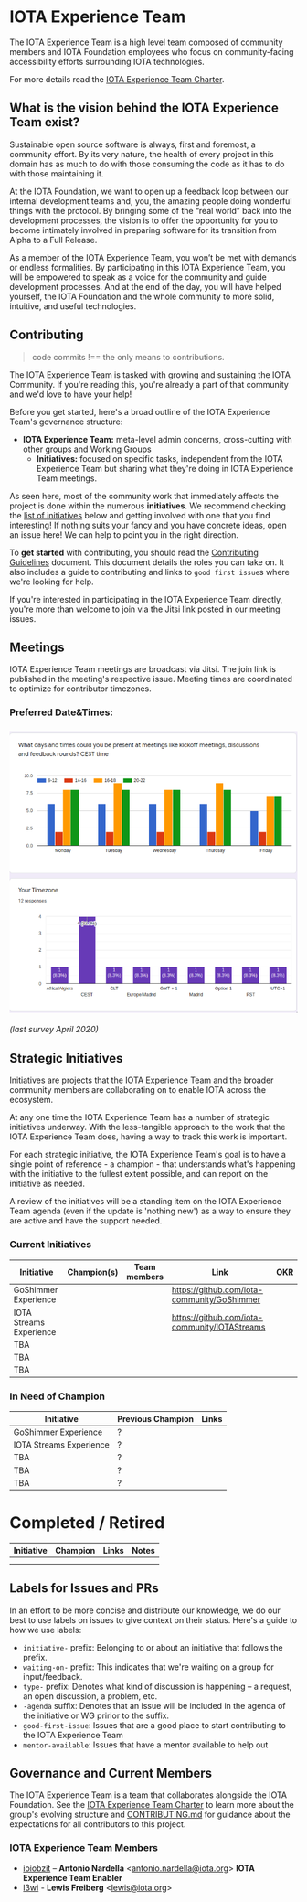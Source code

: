 # IOTA Experience Team

The IOTA Experience Team is a high level team composed of community members and IOTA Foundation employees who focus on community-facing accessibility efforts surrounding IOTA technologies.

For more details read the [IOTA Experience Team Charter].

## What is the vision behind the IOTA Experience Team exist?

Sustainable open source software is always, first and foremost, a community effort. By its very nature, the health of every project in this domain has as much to do with those consuming the code as it has to do with those maintaining it.

At the IOTA Foundation, we want to open up a feedback loop between our internal development teams and, you, the amazing people doing wonderful things with the protocol. By bringing some of the “real world” back into the development processes, the vision is to offer the opportunity for you to become intimately involved in preparing software for its transition from Alpha to a Full Release.

As a member of the IOTA Experience Team, you won’t be met with demands or endless formalities. By participating in this IOTA Experience Team, you will be empowered to speak as a voice for the community and guide development processes. And at the end of the day, you will have helped yourself, the IOTA Foundation and the whole community to more solid, intuitive, and useful technologies.

## Contributing

> code commits !== the only means to contributions.

The IOTA Experience Team is tasked with growing and sustaining the IOTA Community. If you're reading this, you're already a part of that community and we'd love to have your help!

Before you get started, here's a broad outline of the IOTA Experience Team's governance structure:

- **IOTA Experience Team:** meta-level admin concerns, cross-cutting with other groups and Working Groups
  - **Initiatives:** focused on specific tasks, independent from the IOTA Experience Team but sharing what they're doing in IOTA Experience Team meetings.

As seen here, most of the community work that immediately affects the project is done within the numerous **initiatives**. We recommend checking the [list of initiatives](#strategic-initiatives) below and getting involved with one that you find interesting! If nothing suits your fancy and you have concrete ideas, open an issue here! We can help to point you in the right direction.

To **get started** with contributing, you should read the [Contributing Guidelines](./CONTRIBUTING.md) document. This document details the roles you can take on. It also includes a guide to contributing and links to `good first issue`s where we're looking for help.

If you're interested in participating in the IOTA Experience Team directly, you're more than welcome to join via the Jitsi link posted in our meeting issues.

## Meetings

IOTA Experience Team meetings are broadcast via Jitsi. The join link is published in the meeting's respective issue. Meeting times are coordinated to optimize for contributor timezones.

### Preferred Date&Times:

### ![](./page-resources/images/readme-date&time.png)

*(last survey April 2020)*

## Strategic Initiatives

Initiatives are projects that the IOTA Experience Team and the broader community members are collaborating on to enable IOTA across the ecosystem.

At any one time the IOTA Experience Team has a number of strategic initiatives underway. With the less-tangible approach to the work that the IOTA Experience Team does, having a way to track this work is important.

For each strategic initiative, the IOTA Experience Team's goal is to have a single point of reference - a champion - that understands what's happening with the initiative to the fullest extent possible, and can report on the initiative as needed.

A review of the initiatives will be a standing item on the IOTA Experience Team agenda (even if the update is 'nothing new') as a way to ensure they are active and have the support needed.

### Current Initiatives

| Initiative              | Champion(s) | Team members | Link                                                         | OKR  |
| ----------------------- | ----------- | ------------ | ------------------------------------------------------------ | ---- |
| GoShimmer Experience    |             |              | https://github.com/iota-community/GoShimmer |      |
| IOTA Streams Experience |             |              | https://github.com/iota-community/IOTAStreams |      |
| TBA                     |             |              |                                                              |      |
| TBA                     |             |              |                                                              |      |
| TBA                     |             |              |                                                              |      |

### In Need of Champion

| Initiative              | Previous Champion | Links |
| ----------------------- | ----------------- | ----- |
| GoShimmer Experience    | ?                 |       |
| IOTA Streams Experience | ?                 |       |
| TBA                     | ?                 |       |
| TBA                     | ?                 |       |
| TBA                     | ?                 |       |


# Completed / Retired

| Initiative | Champion | Links | Notes |
| ---------- | -------- | ----- | ----- |
|            |          |       |       |
|            |          |       |       |


## Labels for Issues and PRs

In an effort to be more concise and distribute our knowledge, we do our best to use labels on issues to give context on their status. Here's a guide to how we use labels:

- `initiative-` prefix: Belonging to or about an initiative that follows the prefix.
- `waiting-on-` prefix: This indicates that we're waiting on a group for input/feedback.
- `type-` prefix: Denotes what kind of discussion is happening – a request, an open discussion, a problem, etc.
- `-agenda` suffix: Denotes that an issue will be included in the agenda of the initiative or WG pririor to the suffix.
- `good-first-issue`: Issues that are a good place to start contributing to the IOTA Experience Team
- `mentor-available`: Issues that have a mentor available to help out

## Governance and Current Members

The  IOTA Experience Team is a team that collaborates alongside the IOTA Foundation. See the [IOTA Experience Team Charter] to learn more about the group's evolving structure and [CONTRIBUTING.md](./CONTRIBUTING.md) for guidance about the expectations for all contributors to this project.

### IOTA Experience Team Members

* [ioiobzit] – **Antonio Nardella** &lt;antonio.nardella@iota.org&gt; **IOTA Experience Team Enabler**
* [l3wi] - **Lewis Freiberg** &lt;lewis@iota.org&gt;

<!-- Source for Markdown links included in this document -->

[IOTA Experience Team Charter]: https://github.com/iota-community/iota-experience-team/blob/master/IOTA-Experience-Team-charter.md

[ioiobzit]:       https://github.com/ioiobzit
[l3wi]:       https://github.com/l3wi

